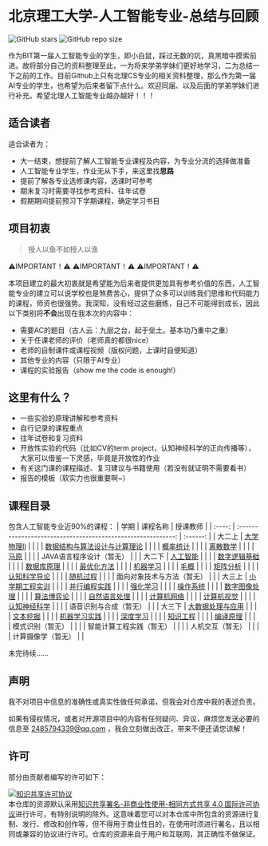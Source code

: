 # 北京理工大学-人工智能专业-总结与回顾

![GitHub stars](https://img.shields.io/github/stars/Robin-WZQ/BIT-AI-personal-review.svg?style=social)
![GitHub repo size](https://img.shields.io/github/repo-size/Robin-WZQ/BIT-AI-personal-review.svg?style=social)


作为BIT第一届人工智能专业的学生，即小白鼠，踩过无数的坑，真黑暗中摸索前进。故将部分自己的资料整理至此，一为将来学弟学妹们更好地学习，二为总结一下之前的工作。目前Github上只有北理CS专业的相关资料整理，那么作为第一届AI专业的学生，也希望为后来者留下点什么。欢迎同届、以及后面的学弟学妹们进行补充。希望北理人工智能专业越办越好！！！

## 适合读者

适合读者为：

- 大一结束，想提前了解人工智能专业课程及内容，为专业分流的选择做准备
- 人工智能专业学生，作业无从下手，来这里找**思路**
- 提前了解各专业选修课内容，选课时可参考
- 期末复习时需要寻找参考资料、往年试卷
- 假期期间提前预习下学期课程，确定学习书目

## 项目初衷

> 授人以鱼不如授人以渔

⚠️IMPORTANT！⚠️   ⚠️IMPORTANT！⚠️   ⚠️IMPORTANT！⚠️

本项目建立的最大初衷就是希望能为后来者提供更加具有参考价值的东西，人工智能专业的建立可以说学校也是煞费苦心，提供了众多可以训练我们思维和代码能力的课程，师资也很强势。我深知，没有经过这些磨练，自己不可能得到成长，因此以下类别将**不会**出现在我本次的内容中：

- 需要AC的题目（古人云：九层之台，起于垒土。基本功乃重中之重）
- 关于任课老师的评价（老师真的都很nice）
- 老师的自制课件或课程视频（版权问题，上课时自便知道）
- 其他专业的内容（只限于AI专业）
- 课程的实验报告（show me the code is enough!）

## 这里有什么？

- 一些实验的原理讲解和参考资料
- 自行记录的课程重点
- 往年试卷和复习资料
- 开放性实验的代码（比如CV的term project，认知神经科学的正向传播等），大家可以借鉴一下灵感，毕竟是开放性的作业
- 有关这门课的课程描述、复习建议与书籍使用（若没有就证明不需要看书）
- 报告的模板（软实力也很重要啊~）
<!-- - 关于在人工智能专业这两年的一些个人感悟 -->

## 课程目录

包含人工智能专业近90%的课程：
|  学期  |                           课程名称                           | 授课教师 |
| :----: | :----------------------------------------------------------: | :------: |
| 大二上 | [大学物理II](https://github.com/Robin-WZQ/BIT-AI-personal-review/tree/main/大二上/大学物理II) |          |
|        | [数据结构与算法设计与计算理论](https://github.com/Robin-WZQ/BIT-AI-personal-review/tree/main/大二上/数据结构与算法设计与计算理论) |          |
|        | [概率统计](https://github.com/Robin-WZQ/BIT-AI-personal-review/tree/main/大二上/概率统计) |          |
|        | [离散数学](https://github.com/Robin-WZQ/BIT-AI-personal-review/tree/main/大二上/离散数学) |          |
|        | [马原](https://github.com/Robin-WZQ/BIT-AI-personal-review/tree/main/大二上/马原) |          |
|        |                   JAVA语言程序设计（暂无）                   |          |
| 大二下 | [人工智能](https://github.com/Robin-WZQ/BIT-AI-personal-review/tree/main/大二下/人工智能) |          |
|        | [数字逻辑基础](https://github.com/Robin-WZQ/BIT-AI-personal-review/tree/main/大二下/数字逻辑基础) |          |
|        | [数据库原理](https://github.com/Robin-WZQ/BIT-AI-personal-review/tree/main/大二下/数据库原理) |          |
|        | [最优化方法](https://github.com/Robin-WZQ/BIT-AI-personal-review/tree/main/大二下/最优化方法) |          |
|        | [机器学习](https://github.com/Robin-WZQ/BIT-AI-personal-review/tree/main/大二下/机器学习) |          |
|        | [毛概](https://github.com/Robin-WZQ/BIT-AI-personal-review/tree/main/大二下/毛概) |          |
|        | [矩阵分析](https://github.com/Robin-WZQ/BIT-AI-personal-review/tree/main/大二下/矩阵分析) |          |
|        | [认知科学导论](https://github.com/Robin-WZQ/BIT-AI-personal-review/tree/main/大二下/认知科学导论) |          |
|        | [随机过程](https://github.com/Robin-WZQ/BIT-AI-personal-review/tree/main/大二下/随机过程) |          |
|        |                  面向对象技术与方法（暂无）                  |          |
| 大三上 | [小学期工程实训](https://github.com/Robin-WZQ/BIT-AI-personal-review/tree/main/大三上/小学期工程实训) |          |
|        | [并行编程实践](https://github.com/Robin-WZQ/BIT-AI-personal-review/tree/main/大三上/并行编程实践) |          |
|        | [强化学习](https://github.com/Robin-WZQ/BIT-AI-personal-review/tree/main/大三上/强化学习) |          |
|        | [操作系统](https://github.com/Robin-WZQ/BIT-AI-personal-review/tree/main/大三上/操作系统) |          |
|        | [数字图像处理](https://github.com/Robin-WZQ/BIT-AI-personal-review/tree/main/大三上/数字图像处理) |          |
|        | [算法博弈论](https://github.com/Robin-WZQ/BIT-AI-personal-review/tree/main/大三上/算法博弈论) |          |
|        | [自然语言处理](https://github.com/Robin-WZQ/BIT-AI-personal-review/tree/main/大三上/自然语言处理) |          |
|        | [计算机网络](https://github.com/Robin-WZQ/BIT-AI-personal-review/tree/main/大三上/计算机网络) |          |
|        | [计算机视觉](https://github.com/Robin-WZQ/BIT-AI-personal-review/tree/main/大三上/计算机视觉) |          |
|        | [认知神经科学](https://github.com/Robin-WZQ/BIT-AI-personal-review/tree/main/大三上/认知神经科学) |          |
|        |                    语音识别与合成（暂无）                    |          |
| 大三下 | [大数据处理与应用](https://github.com/Robin-WZQ/BIT-AI-personal-review/tree/main/大三下/大数据处理与应用) |          |
|        | [文本挖掘](https://github.com/Robin-WZQ/BIT-AI-personal-review/tree/main/大三下/文本挖掘) |          |
|        | [机器学习实践](https://github.com/Robin-WZQ/BIT-AI-personal-review/tree/main/大三下/机器学习实践) |          |
|        | [深度学习](https://github.com/Robin-WZQ/BIT-AI-personal-review/tree/main/大三下/深度学习) |          |
|        | [知识工程](https://github.com/Robin-WZQ/BIT-AI-personal-review/tree/main/大三下/知识工程) |          |
|        | [编译原理](https://github.com/Robin-WZQ/BIT-AI-personal-review/tree/main/大三下/编译原理) |          |
|        |                       模式识别（暂无）                       |          |
|        |                   智能计算工程实践（暂无）                   |          |
|        |                       人机交互（暂无）                       |          |
|        |                      计算摄像学（暂无）                      |          |
  
未完待续……

## 声明
我不对项目中信息的准确性或真实性做任何承诺，但我会对仓库中我的表述负责。

如果有侵权情况，或者对开源项目中的内容有任何疑问、异议，麻烦您发送必要的信息至 2485794339@qq.com ，我会立刻做出改正，带来不便还请您谅解！

## 许可
部分由贡献者编写的许可如下：

<a rel="license" href="http://creativecommons.org/licenses/by-nc-sa/4.0/"><img alt="知识共享许可协议" style="border-width:0" src="https://i.creativecommons.org/l/by-nc-sa/4.0/88x31.png" /></a><br />本仓库的资源默认采用<a rel="license" href="http://creativecommons.org/licenses/by-nc-sa/4.0/deed.zh">知识共享署名-非商业性使用-相同方式共享 4.0 国际许可协议</a>进行许可，有特别说明的除外。这意味着您可以对本仓库中所包含的资源进行复制、发行、修改和创作等，但不得用于商业性目的，在使用时须进行署名，且以相同或兼容的协议进行许可。仓库的资源来自于用户和互联网，其正确性不做保证。


